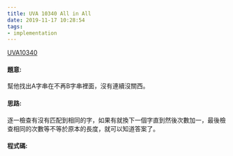 ```yaml
---
title: UVA 10340 All in All
date: 2019-11-17 10:28:54
tags:
- implementation
---
```

[UVA10340](https://onlinejudge.org/external/103/10340.pdf)
<!-- more -->

#### 題意:
幫他找出A字串在不再B字串裡面，沒有連續沒關西。

#### 思路:
逐一檢查有沒有匹配到相同的字，如果有就換下一個字直到然後次數加一，最後檢查相同的次數等不等於原本的長度，就可以知道答案了。

#### 程式碼:
<script src="https://gist.github.com/Daviswww/8f601b9d5c30cf3a6bd30a1c93650b31.js"></script>